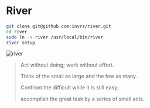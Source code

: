 # River

```bash
git clone git@github.com:invrs/river.git
cd river
sudo ln -s river /usr/local/bin/river
river setup
```

![river](https://fsmedia.imgix.net/assets/river.gif)

> Act without doing; work without effort.
>
> Think of the small as large and the few as many.
>
> Confront the difficult while it is still easy;
>
> accomplish the great task by a series of small acts.
